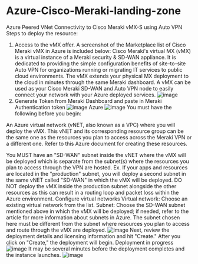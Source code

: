 # Azure-Cisco-Meraki-landing-zone
Azure Peered VNet Connectivity to Cisco Meraki vMX-S using Auto VPN
Steps to deploy the resource:
1) Access to the vMX offer. A screenshot of the Marketplace list of Cisco Meraki vMX in Azure is included below:
Cisco Meraki's virtual MX (vMX) is a virtual instance of a Meraki security & SD-WAN appliance. It is dedicated to providing the simple configuration benefits of site-to-site Auto VPN for organizations running or migrating IT services to public cloud environments. The vMX extends your physical MX deployment to the cloud in minutes through the same Meraki dashboard. A vMX can be used as your Cisco Meraki SD-WAN and Auto VPN node to easily connect your network with your Azure deployed services.
![image](https://github.com/user-attachments/assets/33fafe17-cecc-46e4-ab2b-fa361ba27968)
2) Generate Token from Meraki Dashboard and paste in Meraki Authentication token
![image](https://github.com/user-attachments/assets/a8e739b5-a1c4-4172-9a59-dd593bddd376)
Azure 
![image](https://github.com/user-attachments/assets/5515655f-d789-4af7-a3f4-a2a9f189b8a8)
You must have the following before you begin:

An Azure virtual network (vNET, also known as a VPC) where you will deploy the vMX.  This vNET and its corresponding resource group can be the same one as the resources you plan to access across the Meraki VPN or a different one.  Refer to this Azure document for creating these resources. 

You MUST have an "SD-WAN" subnet inside the vNET where the vMX will be deployed which is separate from the subnet(s) where the resources you plan to access through the VPN are hosted.  Ex. If your apps and resources are located in the "production" subnet, you will deploy a second subnet in the same vNET called "SD-WAN" in which the vMX will be deployed.  DO NOT deploy the vMX inside the production subnet alongside the other resources as this can result in a routing loop and packet loss within the Azure environment.
Configure virtual networks
Virtual network: Choose an existing virtual network from the list.
Subnet: Choose the SD-WAN subnet mentioned above in which the vMX will be deployed; if needed, refer to the article for more information about subnets in Azure. The subnet chosen here must be different from the subnet where resources you plan to access and route through the vMX are deployed.
![image](https://github.com/user-attachments/assets/5a9ea4a0-a28f-493a-afba-69eb49cc3d14)
Next, review the deployment details and licensing information and hit "Create."
After you click on "Create," the deployment will begin.
Deployment in progress 
![image](https://github.com/user-attachments/assets/871b54d7-4531-4105-a9aa-f2929aaf31bb)
It may be several minutes before the deployment completes and the instance launches. 
![image](https://github.com/user-attachments/assets/a17b4585-f231-4cdd-b486-f0a259d6487f)

